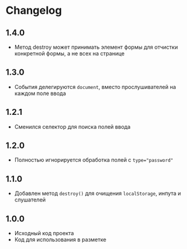 # Changelog

## 1.4.0
- Метод destroy может принимать элемент формы для отчистки конкретной формы, а не всех на странице

## 1.3.0
- События делегируются `document`, вместо прослушивателей на каждом поле ввода

## 1.2.1
- Сменился селектор для поиска полей ввода

## 1.2.0
- Полностью игнорируется обработка полей с `type="password"`

## 1.1.0
- Добавлен метод `destroy()` для очищения `localStorage`, инпута и слушателей

## 1.0.0
- Исходный код проекта
- Код для использования в разметке
